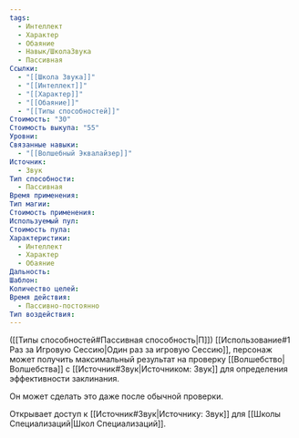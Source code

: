 ```yaml
---
tags:
  - Интеллект
  - Характер
  - Обаяние
  - Навык/ШколаЗвука
  - Пассивная
Ссылки:
  - "[[Школа Звука]]"
  - "[[Интеллект]]"
  - "[[Характер]]"
  - "[[Обаяние]]"
  - "[[Типы способностей]]"
Стоимость: "30"
Стоимость выкупа: "55"
Уровни: 
Связанные навыки:
  - "[[Волшебный Эквалайзер]]"
Источник:
  - Звук
Тип способности:
  - Пассивная
Время применения: 
Тип магии: 
Стоимость применения: 
Используемый пул: 
Стоимость пула: 
Характеристики:
  - Интеллект
  - Характер
  - Обаяние
Дальность: 
Шаблон: 
Количество целей: 
Время действия:
  - Пассивно-постоянно
Тип воздействия:
---
```

([[Типы способностей#Пассивная способность|П]]) [[Использование#1 Раз за Игровую Сессию|Один раз за игровую Сессию]], персонаж может получить максимальный результат на проверку [[Волшебство|Волшебства]] с [[Источник#Звук|Источником: Звук]] для определения эффективности заклинания.

Он может сделать это даже после обычной проверки. 

Открывает доступ к [[Источник#Звук|Источнику: Звук]] для [[Школы Специализаций|Школ Специализаций]]. 